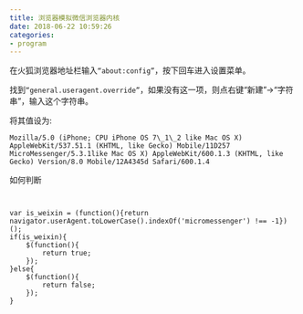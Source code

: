 ```yaml
---
title: 浏览器模拟微信浏览器内核
date: 2018-06-22 10:59:26
categories: 
- program
---
```


在火狐浏览器地址栏输入`“about:config”`，按下回车进入设置菜单。

找到`“general.useragent.override”`，如果没有这一项，则点右键“新建”->“字符串”，输入这个字符串。

将其值设为:

```
Mozilla/5.0 (iPhone; CPU iPhone OS 7\_1\_2 like Mac OS X) AppleWebKit/537.51.1 (KHTML, like Gecko) Mobile/11D257 MicroMessenger/5.3.1like Mac OS X) AppleWebKit/600.1.3 (KHTML, like Gecko) Version/8.0 Mobile/12A4345d Safari/600.1.4
```


如何判断

```


var is_weixin = (function(){return navigator.userAgent.toLowerCase().indexOf('micromessenger') !== -1})();
if(is_weixin){
    $(function(){
        return true;
    });
}else{
    $(function(){
        return false;
    });
}

```

